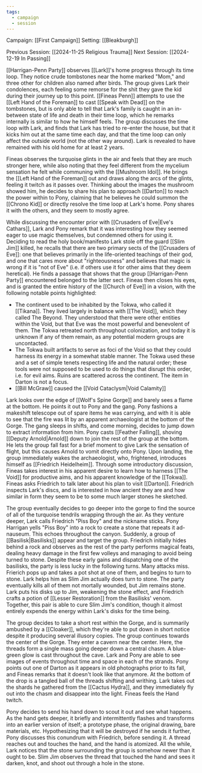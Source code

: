 ```yaml
---
tags:
  - campaign
  - session
---
```


Campaign: [[First Campaign]]
Setting: [[Bleakburgh]]

Previous Session: [[2024-11-25 Religious Trauma]]
Next Session: [[2024-12-19 In Passing]]

[[Harrigan-Penn Party]] observes [[Lark]]'s home progress through its time loop. They notice crude tombstones near the home marked "Mom," and three other for children also named after birds. The group gives Lark their condolences, each feeling some remorse for the shit they gave the kid during their journey up to this point. [[Fineas Penn]] attempts to use the [[Left Hand of the Foreman]] to cast [[Speak with Dead]] on the tombstones, but is only able to tell that Lark's family is caught in an in-between state of life and death in their time loop, which he remarks internally is similar to how he himself feels. The group discusses the time loop with Lark, and finds that Lark has tried to re-enter the house, but that it kicks him out at the same time each day, and that the time loop can only affect the outside world (not the other way around). Lark is revealed to have remained with his old home for at least 2 years.

Fineas observes the turquoise glints in the air and feels that they are much stronger here, while also noting that they feel different from the mycelium sensation he felt while communing with the [[Mushroom Idol]]. He brings the [[Left Hand of the Foreman]] out and draws along the arcs of the glints, feeling it twitch as it passes over. Thinking about the images the mushroom showed him, he decides to share his plan to approach [[Darton]] to reach the power within to Pony, claiming that he believes he could summon the [[Chrono Kid]] or directly resolve the time loop at Lark's home. Pony shares it with the others, and they seem to mostly agree.

While discussing the encounter prior with [[Crusaders of Eve|Eve's Cathars]], Lark and Pony remark that it was interesting how they seemed eager to use magic themselves, but condemned others for using it. Deciding to read the holy book/manifesto Lark stole off the guard [[Slim Jim]] killed, he recalls that there are two primary sects of the [[Crusaders of Eve]]: one that believes primarily in the life-oriented teachings of their god, and one that cares more about "righteousness" and believes that magic is wrong if it is "not of Eve" (i.e. if others use it for other aims that they deem heretical). He finds a passage that shows that the group [[Harrigan-Penn Party]] encountered belonged to the latter sect. Fineas then closes his eyes, and is granted the entire history of the [[Church of Eve]] in a vision, with the following notable points highlighted:
- The continent used to be inhabited by the Tokwa, who called it [[Tikana]]. They lived largely in balance with [[The Void]], which they called The Beyond. They understood that there were other entities within the Void, but that Eve was the most powerful and benevolent of them. The Tokwa retreated north throughout colonization, and today it is unknown if any of them remain, as any potential modern groups are uncontacted.
- The Tokwa built artifacts to serve as foci of the Void so that they could harness its energy in a somewhat stable manner. The Tokwa used these and a set of simple tenets respecting life and the natural order; these tools were not supposed to be used to do things that disrupt this order, i.e. for evil aims. Ruins are scattered across the continent. The item in Darton is not a focus.
- [[Bill McGraw]] caused the [[Void Cataclysm|Void Calamity]]

Lark looks over the edge of [[Wolf's Spine Gorge]] and barely sees a flame at the bottom. He points it out to Pony and the gang. Pony fashions a makeshift telescope out of spare items he was carrying, and with it is able to see that the fire was lit by an apparent archaeologist at the bottom of the Gorge. The gang sleeps in shifts, and come morning, decides to jump down to extract information from him. Pony casts [[Feather Falling]], shoving [[Deputy Arnold|Arnold]] down to join the rest of the group at the bottom. He lets the group fall fast for a brief moment to give Lark the sensation of flight, but this causes Arnold to vomit directly onto Pony. Upon landing, the group immediately wakes the archaeologist, who, frightened, introduces himself as [[Friedrich Heidelheim]]. Through some introductory discussion, Fineas takes interest in his apparent desire to learn how to harness [[The Void]] for productive aims, and his apparent knowledge of the [[Tokwa]]. Fineas asks Friedrich to talk later about his plan to visit [[Darton]]. Friedrich inspects Lark's discs, and is interested in how ancient they are and how similar in form they seem to be to some much larger stones he sketched.

The group eventually decides to go deeper into the gorge to find the source of all of the turquoise tendrils wrapping through the air. As they venture deeper, Lark calls Friedrich "Piss Boy" and the nickname sticks. Pony Harrigan yells "Piss Boy" into a rock to create a stone that repeats it ad-nauseum. This echoes throughout the canyon. Suddenly, a group of [[Basilisk|Basilisks]] appear and target the group. Friedrich initially hides behind a rock and observes as the rest of the party performs magical feats, dealing heavy damage in the first few volleys and managing to avoid being turned to stone. Despite these early gains and dispatching one of the basilisks, the party is less lucky in the following turns. Many attacks miss. Frierich pops up and takes a pot shot at one of them, and begins to turn to stone. Lark helps him as Slim Jim actually does turn to stone. The party eventually kills all of them not mortally wounded, but Jim remains stone. Lark puts his disks up to Jim, weakening the stone effect, and Friedrich crafts a potion of [[Lesser Restoration]] from the Basilisks' venom. Together, this pair is able to cure Slim Jim's condition, though it almost entirely expends the energy within Lark's disks for the time being.

The group decides to take a short rest within the Gorge, and is summarily ambushed by a [[Cloaker]], which they're able to put down in short notice despite it producing several illusory copies. The group continues towards the center of the Gorge. They enter a cavern near the center. Here, the threads form a single mass going deeper down a central chasm. A blue-green glow is cast throughout the cave. Lark and Pony are able to see images of events throughout time and space in each of the strands. Pony points out one of Darton as it appears in old photographs prior to its fall, and Fineas remarks that it doesn't look like that anymore. At the bottom of the drop is a tangled ball of the threads shifting and writhing. Lark takes out the shards he gathered from the [[Cactus Hydra]], and they immediately fly out into the chasm and disappear into the light. Fineas feels the Hand twitch.

Pony decides to send his hand down to scout it out and see what happens. As the hand gets deeper, it briefly and intermittently flashes and transforms into an earlier version of itself; a prototype phase, the original drawing, bare materials, etc. Hypothesizing that it will be destroyed if he sends it further, Pony discusses this conundrum with Friedrich, before sending it. A thread reaches out and touches the hand, and the hand is atomized. All the while, Lark notices that the stone surrounding the group is somehow newer than it ought to be. Slim Jim observes the thread that touched the hand and sees it darken, knot, and shoot out through a hole in the stone.
